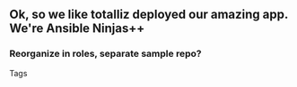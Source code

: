 ## Ok, so we like totalliz deployed our amazing app. We're Ansible Ninjas++

### Reorganize in roles, separate sample repo?
Tags
